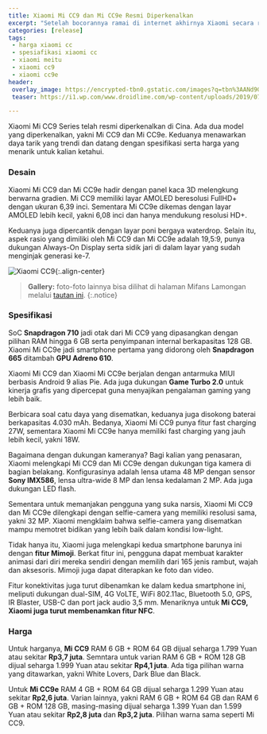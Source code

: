 ```yaml
---
title: Xiaomi Mi CC9 dan Mi CC9e Resmi Diperkenalkan
excerpt: "Setelah bocorannya ramai di internet akhirnya Xiaomi secara resmi memperkenalkan dua smartphone barunya, Mi CC9 dan Mi CC9e. Seperti apa spesifikasinya dan berapa harganya?"
categories: [release]
tags:
 - harga xiaomi cc
 - spesiafikasi xiaomi cc
 - xiaomi meitu
 - xiaomi cc9
 - xiaomi cc9e
header:
 overlay_image: https://encrypted-tbn0.gstatic.com/images?q=tbn%3AANd9GcSiE-5UcRrE2mVZufd65XVvG1KtyIB0P9jXQS4ecXbv72XpZ-hy
 teaser: https://i1.wp.com/www.droidlime.com/wp-content/uploads/2019/07/Mi-CC9-1.jpg?resize=320,160

---
```

Xiaomi Mi CC9 Series telah resmi diperkenalkan di Cina. Ada dua model yang diperkenalkan, yakni Mi CC9 dan Mi CC9e. Keduanya menawarkan daya tarik yang trendi dan datang dengan spesifikasi serta harga yang menarik untuk kalian ketahui.

### Desain

Xiaomi Mi CC9 dan Mi CC9e hadir dengan panel kaca 3D melengkung berwarna gradien. Mi CC9 memiliki layar AMOLED beresolusi FullHD+ dengan ukuran 6,39 inci. Sementara Mi CC9e dikemas dengan layar AMOLED lebih kecil, yakni 6,08 inci dan hanya mendukung resolusi HD+.

Keduanya juga dipercantik dengan layar poni bergaya waterdrop. Selain itu, aspek rasio yang dimiliki oleh Mi CC9 dan Mi CC9e adalah 19,5:9, punya dukungan Always-On Display serta sidik jari di dalam layar yang sudah menginjak generasi ke-7.

![Xiaomi CC9](https://i1.wp.com/www.droidlime.com/wp-content/uploads/2019/07/Mi-CC9-1.jpg){:.align-center}

> **Gallery:** foto-foto lainnya bisa dilihat di halaman Mifans Lamongan melalui [tautan ini](https://www.facebook.com/1203270756407653/posts/2162994303768622/).
{:.notice}

### Spesifikasi

SoC **Snapdragon 710** jadi otak dari Mi CC9 yang dipasangkan dengan pilihan RAM hingga 6 GB serta penyimpanan internal berkapasitas 128 GB. Xiaomi Mi CC9e jadi smartphone pertama yang didorong oleh **Snapdragon 665** ditambah **GPU Adreno 610**.

Xiaomi Mi CC9 dan Xiaomi Mi CC9e berjalan dengan antarmuka MIUI berbasis Android 9 alias Pie. Ada juga dukungan **Game Turbo 2.0** untuk kinerja grafis yang dipercepat guna menyajikan pengalaman gaming yang lebih baik.

Berbicara soal catu daya yang disematkan, keduanya juga disokong baterai berkapasitas 4.030 mAh. Bedanya, Xiaomi Mi CC9 punya fitur fast charging 27W, sementara Xiaomi Mi CC9e hanya memiliki fast charging yang jauh lebih kecil, yakni 18W.

Bagaimana dengan dukungan kameranya? Bagi kalian yang penasaran, Xiaomi melengkapi Mi CC9 dan Mi CC9e dengan dukungan tiga kamera di bagian belakang. Konfigurasinya adalah lensa utama 48 MP dengan sensor **Sony IMX586**, lensa ultra-wide 8 MP dan lensa kedalaman 2 MP. Ada juga dukungan LED flash.

Sementara untuk memanjakan pengguna yang suka narsis, Xiaomi Mi CC9 dan Mi CC9e dilengkapi dengan selfie-camera yang memiliki resolusi sama, yakni 32 MP. Xiaomi mengklaim bahwa selfie-camera yang disematkan mampu memotret bidikan yang lebih baik dalam kondisi low-light.

Tidak hanya itu, Xiaomi juga melengkapi kedua smartphone barunya ini dengan **fitur Mimoji**. Berkat fitur ini, pengguna dapat membuat karakter animasi dari diri mereka sendiri dengan memilih dari 165 jenis rambut, wajah dan aksesoris. Mimoji juga dapat diterapkan ke foto dan video.

Fitur konektivitas juga turut dibenamkan ke dalam kedua smartphone ini, meliputi dukungan dual-SIM, 4G VoLTE, WiFi 802.11ac, Bluetooth 5.0, GPS, IR Blaster, USB-C dan port jack audio 3,5 mm. Menariknya untuk **Mi CC9, Xiaomi juga turut membenamkan fitur NFC**.

### Harga

Untuk harganya, **Mi CC9** RAM 6 GB + ROM 64 GB dijual seharga 1.799 Yuan atau sekitar **Rp3,7 juta**. Semntara untuk varian RAM 6 GB + ROM 128 GB dijual seharga 1.999 Yuan atau sekitar **Rp4,1 juta**. Ada tiga pilihan warna yang ditawarkan, yakni White Lovers, Dark Blue dan Black.

Untuk **Mi CC9e** RAM 4 GB + ROM 64 GB dijual seharga 1.299 Yuan atau sekitar **Rp2,6 juta**. Varian lainnya, yakni RAM 6 GB + ROM 64 GB dan RAM 6 GB + ROM 128 GB, masing-masing dijual seharga 1.399 Yuan dan 1.599 Yuan atau sekitar **Rp2,8 juta** dan **Rp3,2 juta**. Pilihan warna sama seperti Mi CC9.

